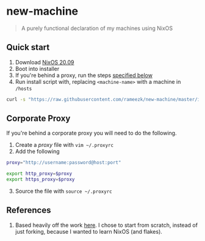 # new-machine

> A purely functional declaration of my machines using NixOS

## Quick start
1. Download [NixOS 20.09](https://channels.nixos.org/nixos-20.09/latest-nixos-plasma5-x86_64-linux.iso)
2. Boot into installer
3. If you're behind a proxy, run the steps [specified below](#corporate-proxy)
4. Run install script with, replacing `<machine-name>` with a machine in `/hosts`
``` sh
curl -s "https://raw.githubusercontent.com/rameezk/new-machine/master/install.sh" > "$HOME/install.sh && chmod +x "$HOME/install.sh" && "$HOME/install.sh <machine>"
```

## Corporate Proxy
If you're behind a corporate proxy you will need to do the following.

1. Create a _proxy_ file with `vim ~/.proxyrc`
2. Add the following

``` sh
proxy="http://username:password@host:port"

export http_proxy=$proxy
export https_proxy=$proxy
```
3. Source the file with `source ~/.proxyrc`

## References
1. Based heavily off the work [here](https://github.com/hlissner/dotfiles). I chose to start from scratch, instead of just forking, because I wanted to learn NixOS (and flakes).

